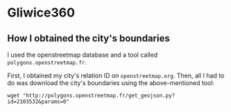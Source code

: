 # Gliwice360

## How I obtained the city's boundaries
I used the openstreetmap database and a tool called `polygons.openstreetmap.fr`.

First, I obtained my city's relation ID on `openstreetmap.org`.
Then, all I had to do was download the city's boundaries using the 
above-mentioned tool:

```shell
wget "http://polygons.openstreetmap.fr/get_geojson.py?id=2103532&params=0"
```

